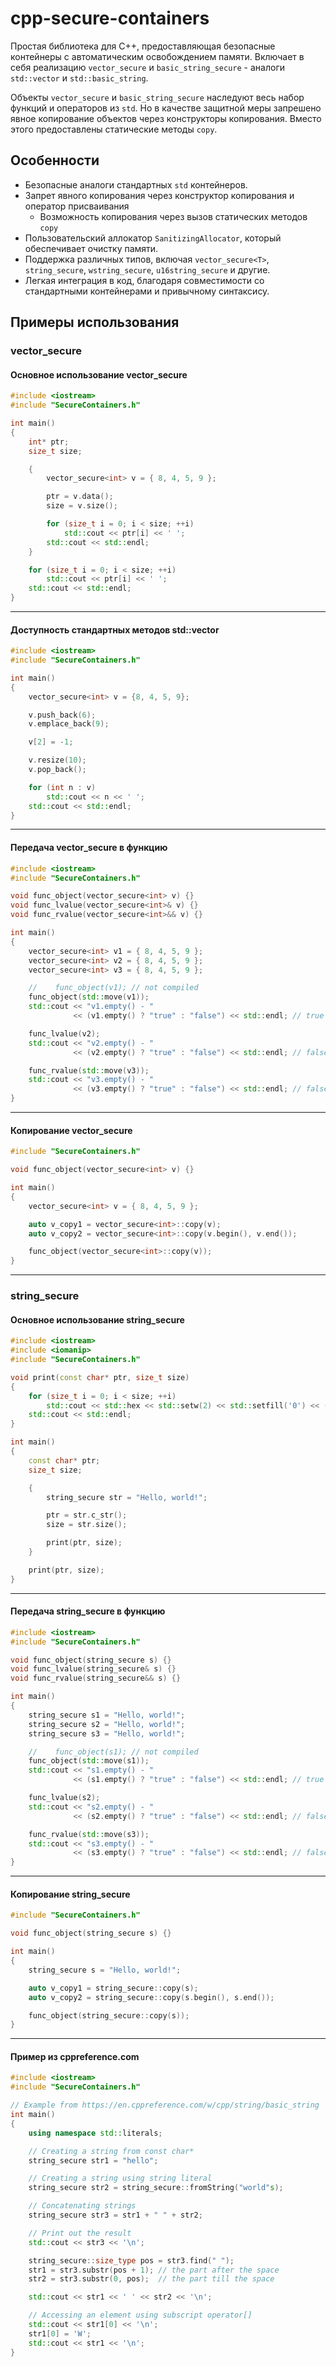# cpp-secure-containers

Простая библиотека для C++, предоставляющая безопасные контейнеры с автоматическим освобождением памяти.
Включает в себя реализацию `vector_secure` и `basic_string_secure` - аналоги `std::vector` и `std::basic_string`.

Объекты `vector_secure` и `basic_string_secure` наследуют весь набор функций и операторов из `std`. Но в качестве защитной меры запрешено явное копирование объектов через конструкторы копирования. Вместо этого предоставлены статические методы `copy`.

## Особенности

* Безопасные аналоги стандартных `std` контейнеров.
* Запрет явного копирования через конструктор копирования и оператор присваивания
  * Возможность копирования через вызов статических методов `copy`
* Пользовательский аллокатор `SanitizingAllocator`, который обеспечивает очистку памяти.
* Поддержка различных типов, включая `vector_secure<T>`, `string_secure`, `wstring_secure`, `u16string_secure` и другие.
* Легкая интеграция в код, благодаря совместимости со стандартными контейнерами и привычному синтаксису.


## Примеры использования
### vector_secure
#### Основное использование vector_secure
```c++
#include <iostream>
#include "SecureContainers.h"

int main()
{
    int* ptr;
    size_t size;

    {
        vector_secure<int> v = { 8, 4, 5, 9 };

        ptr = v.data();
        size = v.size();

        for (size_t i = 0; i < size; ++i)
            std::cout << ptr[i] << ' ';
        std::cout << std::endl;
    }

    for (size_t i = 0; i < size; ++i)
        std::cout << ptr[i] << ' ';
    std::cout << std::endl;
}
```
---
#### Доступность стандартных методов std::vector
```c++
#include <iostream>
#include "SecureContainers.h"

int main()
{
    vector_secure<int> v = {8, 4, 5, 9};

    v.push_back(6);
    v.emplace_back(9);

    v[2] = -1;

    v.resize(10);
    v.pop_back();

    for (int n : v)
        std::cout << n << ' ';
    std::cout << std::endl;
}
```
---
#### Передача vector_secure в функцию
```c++
#include <iostream>
#include "SecureContainers.h"

void func_object(vector_secure<int> v) {}
void func_lvalue(vector_secure<int>& v) {}
void func_rvalue(vector_secure<int>&& v) {}

int main()
{
    vector_secure<int> v1 = { 8, 4, 5, 9 };
    vector_secure<int> v2 = { 8, 4, 5, 9 };
    vector_secure<int> v3 = { 8, 4, 5, 9 };

    //    func_object(v1); // not compiled
    func_object(std::move(v1));
    std::cout << "v1.empty() - "
              << (v1.empty() ? "true" : "false") << std::endl; // true

    func_lvalue(v2);
    std::cout << "v2.empty() - "
              << (v2.empty() ? "true" : "false") << std::endl; // false

    func_rvalue(std::move(v3));
    std::cout << "v3.empty() - "
              << (v3.empty() ? "true" : "false") << std::endl; // false
}
```
---
#### Копирование vector_secure
```c++
#include "SecureContainers.h"

void func_object(vector_secure<int> v) {}

int main()
{
    vector_secure<int> v = { 8, 4, 5, 9 };

    auto v_copy1 = vector_secure<int>::copy(v);
    auto v_copy2 = vector_secure<int>::copy(v.begin(), v.end());

    func_object(vector_secure<int>::copy(v));
}
```
---
### string_secure
#### Основное использование string_secure
```c++
#include <iostream>
#include <iomanip>
#include "SecureContainers.h"

void print(const char* ptr, size_t size)
{
    for (size_t i = 0; i < size; ++i)
        std::cout << std::hex << std::setw(2) << std::setfill('0') << (int)ptr[i] << ' ';
    std::cout << std::endl;
}

int main()
{
    const char* ptr;
    size_t size;

    {
        string_secure str = "Hello, world!";

        ptr = str.c_str();
        size = str.size();

        print(ptr, size);
    }

    print(ptr, size);
}
```
---
#### Передача string_secure в функцию
```c++
#include <iostream>
#include "SecureContainers.h"

void func_object(string_secure s) {}
void func_lvalue(string_secure& s) {}
void func_rvalue(string_secure&& s) {}

int main()
{
    string_secure s1 = "Hello, world!";
    string_secure s2 = "Hello, world!";
    string_secure s3 = "Hello, world!";

    //    func_object(s1); // not compiled
    func_object(std::move(s1));
    std::cout << "s1.empty() - "
              << (s1.empty() ? "true" : "false") << std::endl; // true

    func_lvalue(s2);
    std::cout << "s2.empty() - "
              << (s2.empty() ? "true" : "false") << std::endl; // false

    func_rvalue(std::move(s3));
    std::cout << "s3.empty() - "
              << (s3.empty() ? "true" : "false") << std::endl; // false
}
```
---
#### Копирование string_secure
```c++
#include "SecureContainers.h"

void func_object(string_secure s) {}

int main()
{
    string_secure s = "Hello, world!";

    auto v_copy1 = string_secure::copy(s);
    auto v_copy2 = string_secure::copy(s.begin(), s.end());

    func_object(string_secure::copy(s));
}
```
---
#### Пример из cppreference.com
```c++
#include <iostream>
#include "SecureContainers.h"

// Example from https://en.cppreference.com/w/cpp/string/basic_string
int main()
{
    using namespace std::literals;

    // Creating a string from const char*
    string_secure str1 = "hello";

    // Creating a string using string literal
    string_secure str2 = string_secure::fromString("world"s);

    // Concatenating strings
    string_secure str3 = str1 + " " + str2;

    // Print out the result
    std::cout << str3 << '\n';

    string_secure::size_type pos = str3.find(" ");
    str1 = str3.substr(pos + 1); // the part after the space
    str2 = str3.substr(0, pos);  // the part till the space

    std::cout << str1 << ' ' << str2 << '\n';

    // Accessing an element using subscript operator[]
    std::cout << str1[0] << '\n';
    str1[0] = 'W';
    std::cout << str1 << '\n';
}
```
